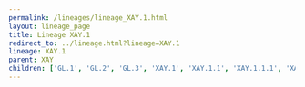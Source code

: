 ```yaml
---
permalink: /lineages/lineage_XAY.1.html
layout: lineage_page
title: Lineage XAY.1
redirect_to: ../lineage.html?lineage=XAY.1
lineage: XAY.1
parent: XAY
children: ['GL.1', 'GL.2', 'GL.3', 'XAY.1', 'XAY.1.1', 'XAY.1.1.1', 'XAY.1.1.2', 'XAY.1.1.3', 'XAY.1.2']
---
```

